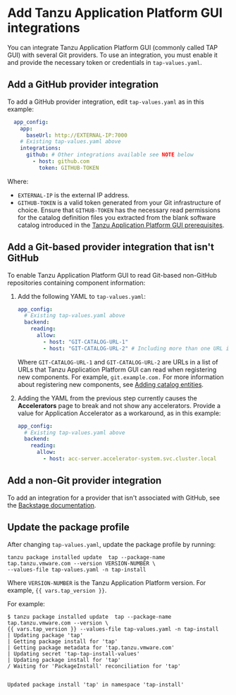 # Add Tanzu Application Platform GUI integrations

You can integrate Tanzu Application Platform GUI (commonly called TAP GUI) with several Git providers.
To use an integration, you must enable it and provide the necessary token or credentials in
`tap-values.yaml`.

## <a id="add-github-integration"></a> Add a GitHub provider integration

To add a GitHub provider integration, edit `tap-values.yaml` as in this example:

```yaml
  app_config:
    app:
      baseUrl: http://EXTERNAL-IP:7000
    # Existing tap-values.yaml above
    integrations:
      github: # Other integrations available see NOTE below
        - host: github.com
          token: GITHUB-TOKEN
```

Where:

- `EXTERNAL-IP` is the external IP address.
- `GITHUB-TOKEN` is a valid token generated from your Git infrastructure of choice. Ensure that
  `GITHUB-TOKEN` has the necessary read permissions for the catalog definition files you extracted
  from the blank software catalog introduced in the
  [Tanzu Application Platform GUI prerequisites](../prerequisites.hbs.md#tap-gui).

## <a id="add-non-gh-integration"></a> Add a Git-based provider integration that isn't GitHub

To enable Tanzu Application Platform GUI to read Git-based non-GitHub repositories containing
component information:

1. Add the following YAML to `tap-values.yaml`:

    ```yaml
    app_config:
      # Existing tap-values.yaml above
      backend:
        reading:
          allow:
            - host: "GIT-CATALOG-URL-1"
            - host: "GIT-CATALOG-URL-2" # Including more than one URL is optional
    ```

   Where `GIT-CATALOG-URL-1` and `GIT-CATALOG-URL-2` are URLs in a list of URLs that
   Tanzu Application Platform GUI can read when registering new components.
   For example, `git.example.com.`
   For more information about registering new components, see
   [Adding catalog entities](catalog/catalog-operations.hbs.md#add-cat-entities).

2. Adding the YAML from the previous step currently causes the **Accelerators** page to break and not
   show any accelerators. Provide a value for Application Accelerator as a workaround, as in this
   example:

    ```yaml
    app_config:
      # Existing tap-values.yaml above
      backend:
        reading:
          allow:
            - host: acc-server.accelerator-system.svc.cluster.local
    ```

## <a id="add-non-git-integration"></a> Add a non-Git provider integration

To add an integration for a provider that isn't associated with GitHub, see the
[Backstage documentation](https://backstage.io/docs/integrations/).

## <a id="update-package-profile"></a> Update the package profile

After changing `tap-values.yaml`, update the package profile by running:

```console
tanzu package installed update  tap --package-name tap.tanzu.vmware.com --version VERSION-NUMBER \
--values-file tap-values.yaml -n tap-install
```

Where `VERSION-NUMBER` is the Tanzu Application Platform version. For example, `{{ vars.tap_version }}`.

For example:

```console
$ tanzu package installed update  tap --package-name tap.tanzu.vmware.com --version \
{{ vars.tap_version }} --values-file tap-values.yaml -n tap-install
| Updating package 'tap'
| Getting package install for 'tap'
| Getting package metadata for 'tap.tanzu.vmware.com'
| Updating secret 'tap-tap-install-values'
| Updating package install for 'tap'
/ Waiting for 'PackageInstall' reconciliation for 'tap'


Updated package install 'tap' in namespace 'tap-install'
```
